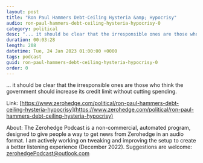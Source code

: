 ```yaml
---
layout: post
title: "Ron Paul Hammers Debt-Ceiling Hysteria &amp; Hypocrisy"
audio: ron-paul-hammers-debt-ceiling-hysteria-hypocrisy-0
category: political
desc: "... it should be clear that the irresponsible ones are those who think the government should increase its credit limit without cutting spending."
duration: 00:03:28
length: 208
datetime: Tue, 24 Jan 2023 01:00:00 +0000
tags: podcast
guid: ron-paul-hammers-debt-ceiling-hysteria-hypocrisy-0
order: 0
---
```

... it should be clear that the irresponsible ones are those who think the government should increase its credit limit without cutting spending.

Link: [https://www.zerohedge.com/political/ron-paul-hammers-debt-ceiling-hysteria-hypocrisy](https://www.zerohedge.com/political/ron-paul-hammers-debt-ceiling-hysteria-hypocrisy)

About: The Zerohedge Podcast is a non-commercial, automated program, designed to give people a way to get news from Zerohedge in an audio format.  I am actively working on tweaking and improving the setup to create a better listening experience (December 2022).  Suggestions are welcome: [zerohedgePodcast@outlook.com](mailto:zerohedgePodcast@outlook.com)